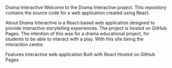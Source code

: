Drama Interactive
Welcome to the Drama Interactive project. This repository contains the source code for a web application created using React.

About
Drama Interactive is a React-based web application designed to provide interactive storytelling experiences. The project is hosted on GitHub Pages.
The intention of this was for a drama educational project, for students to be able to interact with a play. With this site being the interaction centre.

Features
Interactive web application
Built with React
Hosted on GitHub Pages
